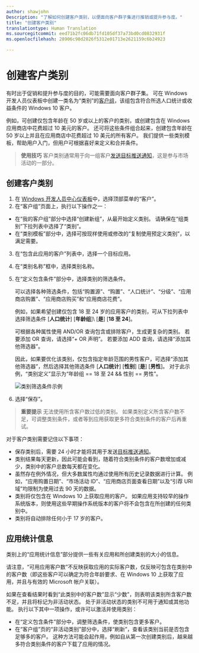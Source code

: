 ```yaml
---
author: shawjohn
Description: "了解如何创建客户类别，以便面向客户群子集进行推销或提升参与度。"
title: "创建客户类别"
translationtype: Human Translation
ms.sourcegitcommit: eed71b2fc06db71fd105df37a73bd0cd0832931f
ms.openlocfilehash: 28906c98d2826f5312e01713e2621159c6b24923

---
```


# <a name="create-customer-segments"></a>创建客户类别

有时出于促销和提升参与度的目的，可能需要面向客户群子集。 可在 Windows 开发人员仪表板中创建一类名为“类别”的[客户组](create-customer-groups.md)，该组包含符合所选人口统计或收益条件的 Windows 10 客户。

例如，可创建仅包含年龄在 50 岁或以上的客户的类别，或创建包含在 Windows 应用商店中花费超过 10 美元的客户。 还可将这些条件组合起来，创建包含年龄在 50 岁以上并且在应用商店中花费超过 10 美元的所有客户。 我们提供一些类别模板，帮助用户入门，但用户可根据喜好来定义和合并条件。

> **使用技巧** 客户类别通常用于向一组客户[发送目标推送通知](send-push-notifications-to-your-apps-customers.md)，这是参与市场活动的一部分。

## <a name="to-create-a-customer-segment"></a>创建客户类别

1.  在 [Windows 开发人员中心仪表板](https://developer.microsoft.com/dashboard/overview)中，选择顶部菜单的“客户”。
2.  在“客户组”页面上，执行以下操作之一：
 - 在“我的客户组”部分中选择“创建新组”，从最开始定义类别。 请确保在“组类别”下拉列表中选择了“类别”。
 - 在“类别模板”部分中，选择可按现样使用或修改的“复制使用预定义类别”，以满足需要。
3.  在“包含此应用的客户”列表中，选择一个目标应用。
4.  在“类别名称”框中，选择类别名称。
5.  在“定义包含条件”部分中，选择类别的筛选条件。

    可以选择各种筛选条件，包括“购置源”、“购置”、“人口统计”、“分级”、“应用商店购置”、“应用商店购买”和“应用商店花费”。

    例如，如果希望创建仅包含 18 至 24 岁的应用客户的类别，可从下拉列表中选择筛选条件 \[**人口统计**\] \[**年龄组**\]\ [**是**\] \[**18 至 24**\]。

    可根据各种属性使用 AND/OR 查询包含或排除客户，生成更复杂的类别。 若要添加 OR 查询，请选择“+ OR 声明”。 若要添加 ADD 查询，请选择“添加其他筛选器”。

    因此，如果要优化该类别，仅包含指定年龄范围的男性客户，可选择“添加其他筛选器”，然后选择其他筛选条件 \[**人口统计**\] \[**性别**\] \[**是**\] \[**男性**\]。 对于此示例，“类别定义”显示为“年龄组 == 18 至 24 &amp;&amp; 性别 == 男性”。

    ![类别筛选条件示例](images/create-segment-inclusions.png)
6. 选择“保存”。

> **重要提示** 无法使用所含客户数过低的类别。 如果类别定义所含客户数不足，可调整类别条件，或者等到应用获取更多符合类别条件的客户后再重试。

对于客户类别需要记住以下事项：
- 保存类别后，需要 24 小时才能将其用于发送[目标推送通知](send-push-notifications-to-your-apps-customers.md)。
- 类别结果每天更新，因此可能会看到，随着符合类别条件的客户数增加或减少，类别中的客户总数每天都在变化。
- 虽然存在例外情况，但大多数属性均通过使用所有历史记录数据进行计算。 例如，“应用购置日期”、“市场活动 ID”、“应用商店页面查看日期”以及“引荐 URI 域”均限制为使用过去 90 天的数据。
- 类别将仅包含在 Windows 10 上获取应用的客户。 如果应用支持较早的操作系统版本，则使用这些早期操作系统版本的客户将不会包含在所创建的任何类别中。
- 类别将自动排除任何小于 17 岁的客户。


## <a name="app-statistics"></a>应用统计信息

类别上的“应用统计信息”部分提供一些有关应用和所创建类别的大小的信息。

请注意，“可用应用客户数”不反映获取应用的实际客户数，仅反映可包含在类别中的客户数（即这些客户可以确定为符合年龄要求、在 Windows 10 上获取了应用，并且与有效的 Microsoft 帐户关联）。

如果在查看结果时看到“此类别中的客户数”显示“少数”，则表明该类别所含客户数不足，并且将标记为非活动状态。 处于非活动状态的类别不可用于通知或其他功能。 执行以下其中一项操作，或许可以激活并使用类别：

- 在“定义包含条件”部分中，调整筛选条件，使类别包含更多客户。
- 在“客户组”页的“非活动类别”部分中，选择“刷新”，查看该类别当前是否包含足够多的客户。 这种方法可能会起作用，例如自从第一次创建类别后，越来越多符合类别条件的客户下载了应用的情况。



<!--HONumber=Dec16_HO1-->


